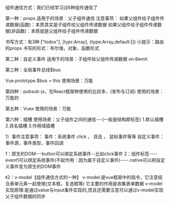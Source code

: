 组件通信方式：我们已经学习过6种组件通信了

第一种：props
适用于的场景：父子组件通信
注意事项：
如果父组件给子组件传递数据(函数)：本质其实是子组件给父组件传递数据
如果父组件给子组件传递数据(非函数)：本质就是父组件给子组件传递数据

书写方式：有3种
["todos"],
[typr:Array],
{type:Array,default:[]}
小提示：路由的props
书写的形式：布尔值，对象，函数形式

第二种：自定义事件
适用于的场景：子组件给父组件传递数据
$on与$emit

第三种：全局事件总线$bus

Vue.prototype.$bus = this
使用场景：万能


第四种：pubsub-js，在React框架种使用的比较多，(发布与订阅)
使用的场景：万能的

第五种：Vuex
使用的场景：万能

第六种：插槽
使用场景：父子组件之间的通信---(一般是结构即标签)
1.默认插槽
2.具名插槽
3.作用域插槽



1）事件注意事项：
事件：系统事件   click ， 双击  ，  鼠标事件等等
      自定义事件：
事件源，事件类型，事件回调

1：原生的DOM---button可以绑定系统事件--比如click事件
2：组件标签----event1可以绑定系统事件(不起作用：因为属于自定义事件)----.native可以把自定义事件变为原生的DOM事件


《2：v-model【组件通信方式的一种】
v-model:是vue框架中的指令，它注意结合表单元素一起使用(文本框，复选框等)
它主要的作用是收集表单数据
v-model实现原理:是通过value与input事件实现的,而且还需要注意可以通过v-model实现父子组件数据的同步








